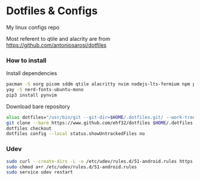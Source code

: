 # Dotfiles & Configs
My linux configs repo

Most referent to qtile and alacrity are from https://github.com/antoniosarosi/dotfiles


### How to install
Install dependencies
```bash
pacman -S xorg picom sddm qtile alacritty nvim nodejs-lts-fermium npm python-pip
yay -S nerd-fonts-ubuntu-mono
pip3 install pynvim
```
Download bare repository
```bash
alias dotfiles="/usr/bin/git --git-dir=$HOME/.dotfiles.git/ --work-tree=$HOME"
git clone --bare https://www.github.com/ehf32/dotfiles $HOME/.dotfiles.git
dotfiles checkout
dotfiles config --local status.showUntrackedFiles no
```


### Udev

```bash
sudo curl --create-dirs -L -o /etc/udev/rules.d/51-android.rules https://raw.githubusercontent.com/snowdream/51-android/master/51-android.rules
sudo chmod a+r /etc/udev/rules.d/51-android.rules
sudo service udev restart
```
